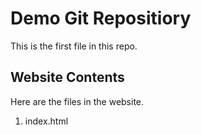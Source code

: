 # Demo Git Repositiory

This is the first file in this repo.

## Website Contents

Here are the files in the website.

1. index.html